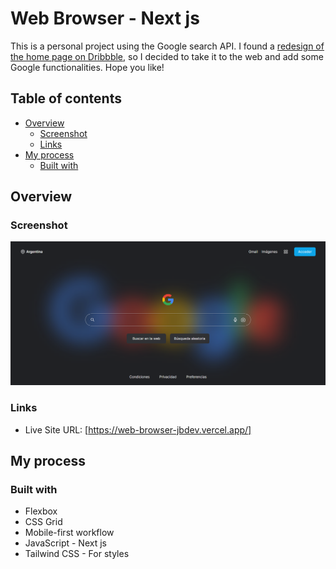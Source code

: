 # Web Browser - Next js

This is a personal project using the Google search API. I found a [redesign of the home page on Dribbble](https://dribbble.com/shots/17222719-Google-Browser-Template-Redesign/attachments/12326305?mode=media), so I decided to take it to the web and add some Google functionalities. Hope you like!

## Table of contents

- [Overview](#overview)
  - [Screenshot](#screenshot)
  - [Links](#links)
- [My process](#my-process)
  - [Built with](#built-with)

## Overview

### Screenshot

![](./screenshot.png)

### Links

- Live Site URL: [https://web-browser-jbdev.vercel.app/]

## My process

### Built with

- Flexbox
- CSS Grid
- Mobile-first workflow
- JavaScript - Next js
- Tailwind CSS - For styles
